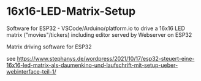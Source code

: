 # 16x16-LED-Matrix-Setup
Software for ESP32 - VSCode/Arduino/platform.io to drive a 16x16 LED matrix ("movies"/tickers) including editor served by Webserver on ESP32

Matrix driving software for ESP32

see https://www.stephanys.de/wordpress/2021/10/17/esp32-steuert-eine-16x16-led-matrix-als-daumenkino-und-laufschrift-mit-setup-ueber-webinterface-teil-1/
